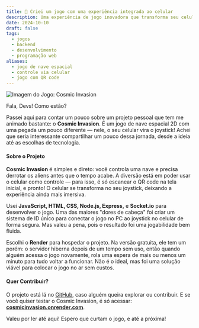 ```yaml
---
title: 🚀 Criei um jogo com uma experiência integrada ao celular
description: Uma experiência de jogo inovadora que transforma seu celular em um joystick para controlar uma nave espacial.
date: 2024-10-10
draft: false
tags:
  - jogos
  - backend
  - desenvolvimento
  - programação web
aliases:
  - jogo de nave espacial
  - controle via celular
  - jogo com QR code
---
```


![Imagem do Jogo: Cosmic Invasion](./static/cosmic-invasion.png)

Fala, Devs! Como estão?

Passei aqui para contar um pouco sobre um projeto pessoal que tem me animado bastante: o **Cosmic Invasion**. É um jogo de nave espacial 2D com uma pegada um pouco diferente — nele, o seu celular vira o joystick! Achei que seria interessante compartilhar um pouco dessa jornada, desde a ideia até as escolhas de tecnologia.

#### Sobre o Projeto

**Cosmic Invasion** é simples e direto: você controla uma nave e precisa derrotar os aliens antes que o tempo acabe. A diversão está em poder usar o celular como controle — para isso, é só escanear o QR code na tela inicial, e pronto! O celular se transforma no seu joystick, deixando a experiência ainda mais imersiva.

Usei **JavaScript, HTML, CSS, Node.js, Express,** e **Socket.io** para desenvolver o jogo. Uma das maiores "dores de cabeça" foi criar um sistema de ID único para conectar o jogo no PC ao joystick no celular de forma segura. Mas valeu a pena, pois o resultado foi uma jogabilidade bem fluida.

Escolhi o **Render** para hospedar o projeto. Na versão gratuita, ele tem um porém: o servidor hiberna depois de um tempo sem uso, então quando alguém acessa o jogo novamente, rola uma espera de mais ou menos um minuto para tudo voltar a funcionar. Não é o ideal, mas foi uma solução viável para colocar o jogo no ar sem custos.

#### Quer Contribuir?

O projeto está lá no [GitHub](https://github.com/CarlosEduts/Cosmic-Invasion), caso alguém queira explorar ou contribuir. E se você quiser testar o Cosmic Invasion, é só acessar: **[cosmicinvasion.onrender.com](https://cosmicinvasion.onrender.com)**.

Valeu por ler até aqui! Espero que curtam o jogo, e até a próxima!
